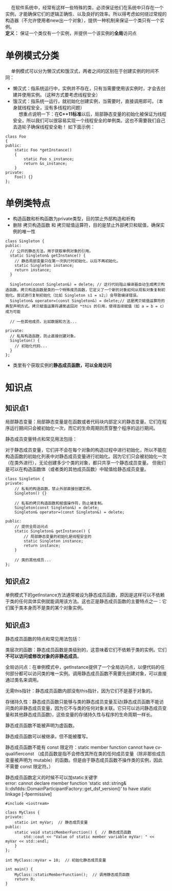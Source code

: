 &emsp; 在软件系统中，经常有这样一些特殊的类，必须保证他们在系统中只存在一个实例，才能确保它们的逻辑正确性、以及良好的效率。所以得考虑如何绕过常规的构造器（不允许使用者new出一个对象），提供一种机制来保证一个类只有一个实例。  
**定义：** 保证一个类仅有一个实例，并提供一个该实例的**全局**访问点
# 单例模式分类
&emsp; 单例模式可以分为懒汉式和饿汉式，两者之间的区别在于创建实例的时间不同：   
* 懒汉式：指系统运行中，实例并不存在，只有当需要使用该实例时，才会去创建并使用实例。（这种方式要考虑线程安全）  
* 饿汉式：指系统一运行，就初始化创建实例，当需要时，直接调用即可。（本身就线程安全，没有多线程的问题）  
&emsp; 想重点说明一下：在**C++11标准**以后，局部静态变量的初始化被保证为线程安全，所以我们可以很容易实现一个线程安全的单例类。这也不需要我们自己去造轮子确保线程安全勒！ 如下面示例： 
```
class Foo
{
public:
    static Foo *getInstance()
    {
        static Foo s_instance;
        return &s_instance;
    }
private:
    Foo() {}
};
```

# 单例类特点

- 构造函数和析构函数为private类型，目的禁止外部构造和析构  
- 删除 拷贝构造函数 和 拷贝赋值运算符，目的是禁止外部拷贝和赋值，确保实例的唯一性  
```
class Singleton {
public:
  // 公开的静态方法，用于获取单例对象的引用。
  static Singleton& getInstance() {
    // 静态局部变量只在第一次执行时初始化，以后不再初始化。
    static Singleton instance;  
    return instance;
  }

  Singleton(const Singleton&) = delete; // 这行代码阻止编译器自动生成拷贝构造函数。拷贝构造函数是类的一个特殊成员函数，它定义了一个新的对象如何从现有对象复制初始化。尝试进行复制初始化（比如 Singleton s1 = s2;）会导致编译错误。
  Singleton& operator=(const Singleton&) = delete;// 这是拷贝赋值运算符的典型声明方式。拷贝赋值运算符通常返回对 *this 的引用，使得连续赋值（如 a = b = c）成为可能

  // 一些其他成员，比如数据和方法...

private:
  // 私有构造函数，防止直接创建对象。
  Singleton() {
    // 初始化代码...
  }
};
```
- 类里有个获取实例的**静态成员函数，可以全局访问**  

# 知识点 
## 知识点1
局部静态变量：局部静态变量是在函数或者代码块内部定义的静态变量。它们在程序运行期间只会被初始化一次，而它的生命周期则贯穿整个程序的运行期间。 

静态成员变量特点和常见用法包括：  

对于静态成员变量，它们并不会在每个对象的构造过程中进行初始化，所以不能在构造函数的初始化列表中对静态成员变量进行初始化。因为它们只会被初始化一次（在类外进行），无论创建多少个类的对象，都只共享一个静态成员变量。
但我们是可以在构造函数体（或者类的其他成员函数）中赋值给静态成员变量。  
```
class Singleton {
private:
    // 私有的构造函数，禁止外部直接创建实例。
    Singleton() {}

    // 私有的拷贝构造函数和赋值操作符，防止被复制。
    Singleton(const Singleton&) = delete;
    Singleton& operator=(const Singleton&) = delete;

public:
    // 提供全局访问点
    static Singleton& getInstance() {
        // 局部静态变量的初始化是线程安全的
        static Singleton instance;
        return instance;
    }

    // 类的其他成员...
};
```
## 知识点2
单例模式下的getInstance方法通常被设为静态成员函数，原因是这样可以不依赖于类的任何具体实例就能调用该方法。这也正是静态成员函数的主要特点之一：它们属于类本身而不是类的某个对象实例。  
## 知识点3
静态成员函数的特点和常见用法包括：

类层次的函数：静态成员函数是类级别的，这意味着它们不依赖于类的实例。它们**不可以访问或修改对象的非静态成员**。

全局访问点：在单例模式中，getInstance提供了一个全局访问点，以便代码的任何部分都可以访问类的唯一实例。调用静态成员函数不需要先创建对象，可以直接通过类名来调用。

无需this指针：静态成员函数内部没有this指针，因为它们不是基于对象的。

存储持久性：静态成员函数只能够与类的静态成员变量互动(静态成员函数不能访问类的非静态成员变量，因为它不与类的任何对象关联。它只可以访问静态成员变量和其他静态成员函数)，这些变量的存储持久性与程序的生命周期一样长。  

静态成员函数不能被声明为虚函数。  

静态成员函数可以被继承，但不能被覆写。  

静态成员函数不能有 const 限定符：static member function cannot have cv-qualifierconst （成员函数是指不会修改其所在类的任何成员变量（除非那些成员变量被声明为 mutable）的函数。但是由于静态成员函数不操作类的实例，因此不需要 const 限定符。）  

静态成员函数定义的时候不可以加static关键字  
 error: cannot declare member function ‘static std::string& li::dsfdds::DomainParticipantFactory::get_dsf_version()’ to have static linkage [-fpermissive]
```
#include <iostream>

class MyClass {
private:
    static int myVar;  // 静态成员变量
public:
    static void staticMemberFunction() {  // 静态成员函数
        std::cout << "Value of static member variable myVar: " << myVar << std::endl;
    }
};

int MyClass::myVar = 10;  // 初始化静态成员变量

int main() {
    MyClass::staticMemberFunction();  // 调用静态成员函数
    return 0;
}
```